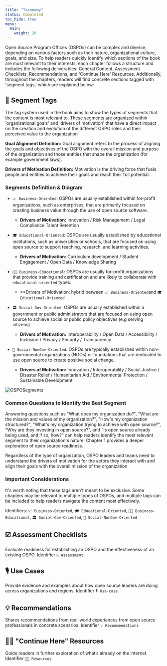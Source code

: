 ```yaml
---
title: "Taxonomy"
status: Completed
toc_hide: true
menu:
  main:
    weight: 20
---
```


Open Source Program Offices (OSPOs) can be complex and diverse, depending on various factors such as their nature, organizational culture, goals, and size. To help readers quickly identify which sections of the book are most relevant to their interests, each chapter follows a structure and includes the following deliverables: General Content, Assessment Checklists, Recommendations, and 'Continue Here' Resources. Additionally, throughout the chapters, readers will find concrete sections tagged with 'segment tags,' which are explained below:

## 🔖 Segment Tags

The tag system used in the book aims to show the types of segments that the content is most relevant to. These segments are organized within 'organizational goals' and 'drivers of motivation' that have a direct impact on the creation and evolution of the different OSPO roles and their perceived value to the organization

**Goal Alignment Definition:**
Goal alignment refers to the process of aligning the goals and objectives of the OSPO
with the overall mission and purpose of the organization and those entities that shape
the organization (for example government laws).

**Drivers of Motivation Definition:**
Motivation is the driving force that fuels people and entities to achieve their goals and
reach their full potential.

### Segments Definition & Diagram

* `📈 Business-Oriented`: OSPOs are usually established within for-profit organizations, such as enterprises,
  that are primarily focused on creating business value through the use of open source software.

  * **Drivers of Motivation:** Innovation / Risk Management / Legal Compliance Talent Retention

* `🎓 Educational-Oriented`: OSPOs are usually established by educational institutions, such as universities
  or schools, that are focused on using open source to support teaching, research, and learning
  activities.

  * **Drivers of Motivation:** Curriculum development / Student Engagement / Open Data / Knowledge Sharing

* `👩‍🏫 Business-Educational`: OSPOs are usually for-profit organizations that provide training and certification and are
  likely to collaborate with `educational-oriented` types.

  * **Drivers of Motivation: hybrid between `📈 Business-Oriented`and `🎓 Educational-Oriented`

* `🏛 Social-Gov-Oriented`: OSPOs are usually established within a government or public administrators that are
  focused on using open source to achieve social or public policy objectives (e.g serving
  citizens).

  * **Drivers of Motivation:** Interoperability / Open Data / Accessibility / Inclusion / Privacy / Security /
    Transparency

* `🌳 Social-NonGov-Oriented`: OSPOs are typically established within non-governmental organizations (NGOs) or
  foundations that are dedicated to use open source to create positive social change.

  * **Drivers of Motivation:** Innovation / Interoperability / Social Justice / Disaster Relief / Humanitarian Aid /
    Environmental Protection / Sustainable Development

![OSPOSegments](https://github.com/todogroup/ospology/assets/43671777/c589df58-dcba-4237-b95a-e8dd5228be81)

### Common Questions to Identify the Best Segment

Answering questions such as "What does my organization do?", "What are the mission and values of my organization?", "How's my organization structured?", "What's my organization trying to achieve with open source?", "Why are they investing in open source?", and "Is open source already being used, and if so, how?" can help readers identify the most relevant segment to their organization's nature. Chapter 1 provides a deeper exploration of open source readiness.

Regardless of the type of organization, OSPO leaders and teams need to understand the drivers of motivation for the actors they interact with and align their goals with the overall mission of the organization.

### Important Considerations

It's worth noting that these tags aren't meant to be exclusive. Some chapters may be relevant to multiple types of OSPOs, and multiple tags can be included to help readers navigate the content most effectively.

Identifiers:
`📈 Business-Oriented`,
`🎓 Educational-Oriented`,
`👩‍🏫 Business-Educational`,
`🏛 Social-Gov-Oriented`,
`🌳 Social-NonGov-Oriented`

## ☑️ Assessment Checklists

Evaluate readiness for establishing an OSPO and the effectiveness of an existing OSPO. Identifier `☑️ Assessment`

## 🎙 Use Cases

Provide evidence and examples about how open source leaders are doing across organizations and regions. Identifier `🎙 Use-case`

## 💡 Recommendations

Shares recommendations from real-world experiences from open source professionals in concrete scenarios. Identifier `💡 Recommendations`

## 🧑‍🏫 "Continue Here" Resources

Guide readers in further exploration of what’s already on the internet. Identifier `🧑‍🏫 Resources`

